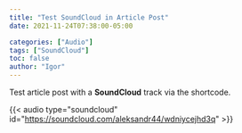 ```yaml
---
title: "Test SoundCloud in Article Post"
date: 2021-11-24T07:38:00-05:00

categories: ["Audio"]
tags: ["SoundCloud"]
toc: false
author: "Igor"
---
```


Test article post with a **SoundCloud** track via the shortcode.

<!--more-->

{{< audio type="soundcloud" id="https://soundcloud.com/aleksandr44/wdniycejhd3q" >}}
